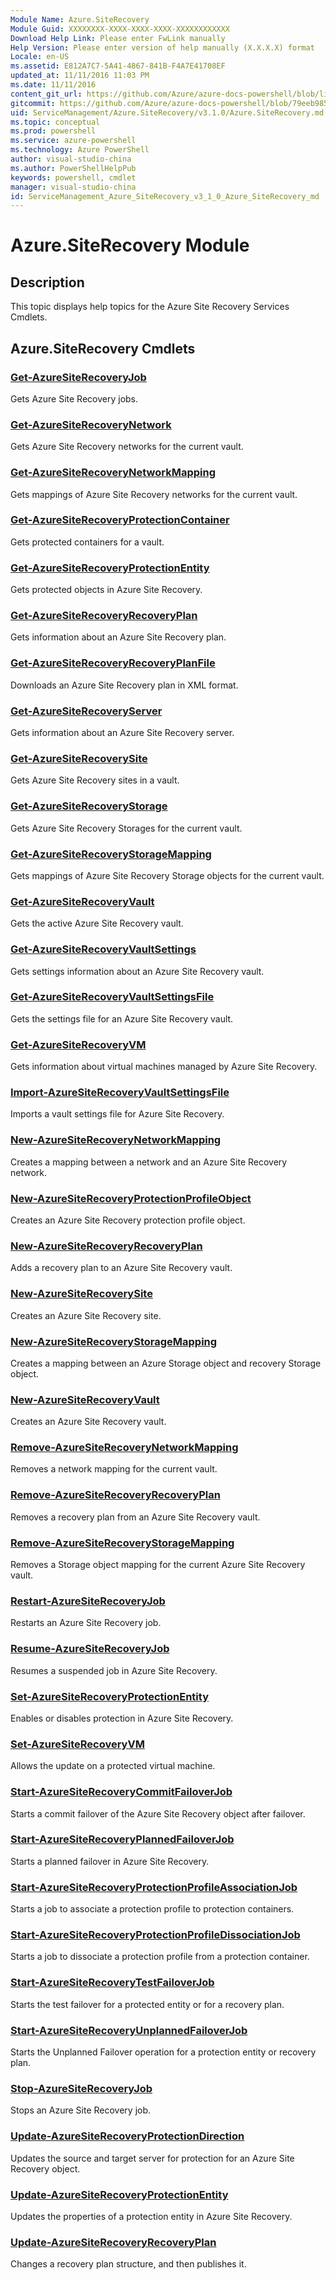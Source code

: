```yaml
---
Module Name: Azure.SiteRecovery
Module Guid: XXXXXXXX-XXXX-XXXX-XXXX-XXXXXXXXXXXX
Download Help Link: Please enter FwLink manually
Help Version: Please enter version of help manually (X.X.X.X) format
Locale: en-US
ms.assetid: E812A7C7-5A41-4867-841B-F4A7E41708EF
updated_at: 11/11/2016 11:03 PM
ms.date: 11/11/2016
content_git_url: https://github.com/Azure/azure-docs-powershell/blob/live/azureps-cmdlets-docs/ServiceManagement/Azure.SiteRecovery/v3.1.0/Azure.SiteRecovery.md
gitcommit: https://github.com/Azure/azure-docs-powershell/blob/79eeb985ea480979357fb4695832a0c3d29a48bf/azureps-cmdlets-docs/ServiceManagement/Azure.SiteRecovery/v3.1.0/Azure.SiteRecovery.md
uid: ServiceManagement/Azure.SiteRecovery/v3.1.0/Azure.SiteRecovery.md
ms.topic: conceptual
ms.prod: powershell
ms.service: azure-powershell
ms.technology: Azure PowerShell
author: visual-studio-china
ms.author: PowerShellHelpPub
keywords: powershell, cmdlet
manager: visual-studio-china
id: ServiceManagement_Azure_SiteRecovery_v3_1_0_Azure_SiteRecovery_md
---
```


# Azure.SiteRecovery Module
## Description
This topic displays help topics for the Azure Site Recovery Services Cmdlets.

## Azure.SiteRecovery Cmdlets
### [Get-AzureSiteRecoveryJob](./Get-AzureSiteRecoveryJob.md)
Gets Azure Site Recovery jobs.


### [Get-AzureSiteRecoveryNetwork](./Get-AzureSiteRecoveryNetwork.md)
Gets Azure Site Recovery networks for the current vault.


### [Get-AzureSiteRecoveryNetworkMapping](./Get-AzureSiteRecoveryNetworkMapping.md)
Gets mappings of Azure Site Recovery networks for the current vault.


### [Get-AzureSiteRecoveryProtectionContainer](./Get-AzureSiteRecoveryProtectionContainer.md)
Gets protected containers for a vault.


### [Get-AzureSiteRecoveryProtectionEntity](./Get-AzureSiteRecoveryProtectionEntity.md)
Gets protected objects in Azure Site Recovery.


### [Get-AzureSiteRecoveryRecoveryPlan](./Get-AzureSiteRecoveryRecoveryPlan.md)
Gets information about an Azure Site Recovery plan.


### [Get-AzureSiteRecoveryRecoveryPlanFile](./Get-AzureSiteRecoveryRecoveryPlanFile.md)
Downloads an Azure Site Recovery plan in XML format.


### [Get-AzureSiteRecoveryServer](./Get-AzureSiteRecoveryServer.md)
Gets information about an Azure Site Recovery server.


### [Get-AzureSiteRecoverySite](./Get-AzureSiteRecoverySite.md)
Gets Azure Site Recovery sites in a vault.


### [Get-AzureSiteRecoveryStorage](./Get-AzureSiteRecoveryStorage.md)
Gets Azure Site Recovery Storages for the current vault.


### [Get-AzureSiteRecoveryStorageMapping](./Get-AzureSiteRecoveryStorageMapping.md)
Gets mappings of Azure Site Recovery Storage objects for the current vault.


### [Get-AzureSiteRecoveryVault](./Get-AzureSiteRecoveryVault.md)
Gets the active Azure Site Recovery vault.


### [Get-AzureSiteRecoveryVaultSettings](./Get-AzureSiteRecoveryVaultSettings.md)
Gets settings information about an Azure Site Recovery vault.


### [Get-AzureSiteRecoveryVaultSettingsFile](./Get-AzureSiteRecoveryVaultSettingsFile.md)
Gets the settings file for an Azure Site Recovery vault.


### [Get-AzureSiteRecoveryVM](./Get-AzureSiteRecoveryVM.md)
Gets information about virtual machines managed by Azure Site Recovery.


### [Import-AzureSiteRecoveryVaultSettingsFile](./Import-AzureSiteRecoveryVaultSettingsFile.md)
Imports a vault settings file for Azure Site Recovery.


### [New-AzureSiteRecoveryNetworkMapping](./New-AzureSiteRecoveryNetworkMapping.md)
Creates a mapping between a network and an Azure Site Recovery network.


### [New-AzureSiteRecoveryProtectionProfileObject](./New-AzureSiteRecoveryProtectionProfileObject.md)
Creates an Azure Site Recovery protection profile object.


### [New-AzureSiteRecoveryRecoveryPlan](./New-AzureSiteRecoveryRecoveryPlan.md)
Adds a recovery plan to an Azure Site Recovery vault.


### [New-AzureSiteRecoverySite](./New-AzureSiteRecoverySite.md)
Creates an Azure Site Recovery site.


### [New-AzureSiteRecoveryStorageMapping](./New-AzureSiteRecoveryStorageMapping.md)
Creates a mapping between an Azure Storage object and recovery Storage object.


### [New-AzureSiteRecoveryVault](./New-AzureSiteRecoveryVault.md)
Creates an Azure Site Recovery vault.


### [Remove-AzureSiteRecoveryNetworkMapping](./Remove-AzureSiteRecoveryNetworkMapping.md)
Removes a network mapping for the current vault.


### [Remove-AzureSiteRecoveryRecoveryPlan](./Remove-AzureSiteRecoveryRecoveryPlan.md)
Removes a recovery plan from an Azure Site Recovery vault.


### [Remove-AzureSiteRecoveryStorageMapping](./Remove-AzureSiteRecoveryStorageMapping.md)
Removes a Storage object mapping for the current Azure Site Recovery vault.


### [Restart-AzureSiteRecoveryJob](./Restart-AzureSiteRecoveryJob.md)
Restarts an Azure Site Recovery job.


### [Resume-AzureSiteRecoveryJob](./Resume-AzureSiteRecoveryJob.md)
Resumes a suspended job in Azure Site Recovery.


### [Set-AzureSiteRecoveryProtectionEntity](./Set-AzureSiteRecoveryProtectionEntity.md)
Enables or disables protection in Azure Site Recovery.


### [Set-AzureSiteRecoveryVM](./Set-AzureSiteRecoveryVM.md)
Allows the update on a protected virtual machine.


### [Start-AzureSiteRecoveryCommitFailoverJob](./Start-AzureSiteRecoveryCommitFailoverJob.md)
Starts a commit failover of the Azure Site Recovery object after failover.


### [Start-AzureSiteRecoveryPlannedFailoverJob](./Start-AzureSiteRecoveryPlannedFailoverJob.md)
Starts a planned failover in Azure Site Recovery.


### [Start-AzureSiteRecoveryProtectionProfileAssociationJob](./Start-AzureSiteRecoveryProtectionProfileAssociationJob.md)
Starts a job to associate a protection profile to protection containers.


### [Start-AzureSiteRecoveryProtectionProfileDissociationJob](./Start-AzureSiteRecoveryProtectionProfileDissociationJob.md)
Starts a job to dissociate a protection profile from a protection container.


### [Start-AzureSiteRecoveryTestFailoverJob](./Start-AzureSiteRecoveryTestFailoverJob.md)
Starts the test failover for a protected entity or for a recovery plan.


### [Start-AzureSiteRecoveryUnplannedFailoverJob](./Start-AzureSiteRecoveryUnplannedFailoverJob.md)
Starts the Unplanned Failover operation for a protection entity or recovery plan.


### [Stop-AzureSiteRecoveryJob](./Stop-AzureSiteRecoveryJob.md)
Stops an Azure Site Recovery job.


### [Update-AzureSiteRecoveryProtectionDirection](./Update-AzureSiteRecoveryProtectionDirection.md)
Updates the source and target server for protection for an Azure Site Recovery object.


### [Update-AzureSiteRecoveryProtectionEntity](./Update-AzureSiteRecoveryProtectionEntity.md)
Updates the properties of a protection entity in Azure Site Recovery.


### [Update-AzureSiteRecoveryRecoveryPlan](./Update-AzureSiteRecoveryRecoveryPlan.md)
Changes a recovery plan structure, and then publishes it.



